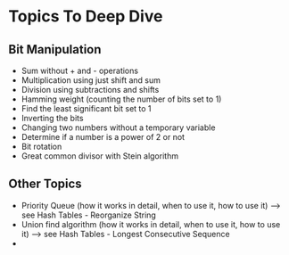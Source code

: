 # Topics To Deep Dive 
## Bit Manipulation
* Sum without + and - operations
* Multiplication using just shift and sum
* Division using subtractions and shifts
* Hamming weight (counting the number of bits set to 1)
* Find the least significant bit set to 1
* Inverting the bits
* Changing two numbers without a temporary variable
* Determine if a number is a power of 2 or not
* Bit rotation
* Great common divisor with Stein algorithm

## Other Topics
* Priority Queue (how it works in detail, when to use it, how to use it) --> see Hash Tables - Reorganize String
* Union find algorithm (how it works in detail, when to use it, how to use it) --> see Hash Tables - Longest Consecutive Sequence
* 

